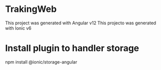 # TrakingWeb

This project was generated with Angular v12
This projecto was generated with Ionic v6

# Install plugin to handler storage
npm install @ionic/storage-angular